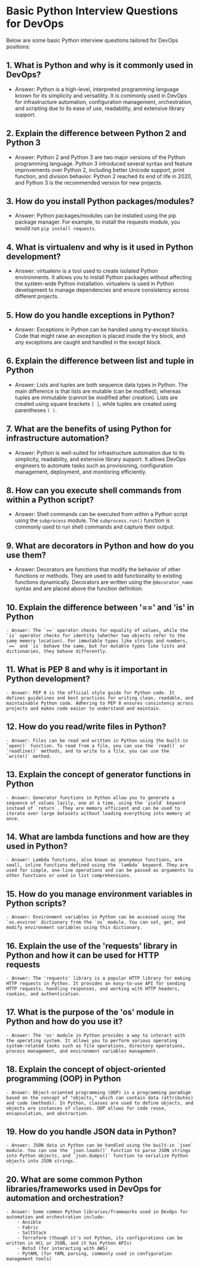 # Basic Python Interview Questions for DevOps

Below are some basic Python interview questions tailored for DevOps positions:

## 1. What is Python and why is it commonly used in DevOps?

- Answer: Python is a high-level, interpreted programming language known for its simplicity and versatility. It is commonly used in DevOps for infrastructure automation, configuration management, orchestration, and scripting due to its ease of use, readability, and extensive library support.

## 2. Explain the difference between Python 2 and Python 3

- Answer: Python 2 and Python 3 are two major versions of the Python programming language. Python 3 introduced several syntax and feature improvements over Python 2, including better Unicode support, print function, and division behavior. Python 2 reached its end of life in 2020, and Python 3 is the recommended version for new projects.

## 3. How do you install Python packages/modules?

- Answer: Python packages/modules can be installed using the pip package manager. For example, to install the requests module, you would run `pip install requests`.

## 4. What is virtualenv and why is it used in Python development?

- Answer: virtualenv is a tool used to create isolated Python environments. It allows you to install Python packages without affecting the system-wide Python installation. virtualenv is used in Python development to manage dependencies and ensure consistency across different projects.

## 5. How do you handle exceptions in Python?

- Answer: Exceptions in Python can be handled using try-except blocks. Code that might raise an exception is placed inside the try block, and any exceptions are caught and handled in the except block.

## 6. Explain the difference between list and tuple in Python

- Answer: Lists and tuples are both sequence data types in Python. The main difference is that lists are mutable (can be modified), whereas tuples are immutable (cannot be modified after creation). Lists are created using square brackets `[ ]`, while tuples are created using parentheses `( )`.

## 7. What are the benefits of using Python for infrastructure automation?

- Answer: Python is well-suited for infrastructure automation due to its simplicity, readability, and extensive library support. It allows DevOps engineers to automate tasks such as provisioning, configuration management, deployment, and monitoring efficiently.

## 8. How can you execute shell commands from within a Python script?

- Answer: Shell commands can be executed from within a Python script using the `subprocess` module. The `subprocess.run()` function is commonly used to run shell commands and capture their output.

## 9. What are decorators in Python and how do you use them?

- Answer: Decorators are functions that modify the behavior of other functions or methods. They are used to add functionality to existing functions dynamically. Decorators are written using the `@decorator_name` syntax and are placed above the function definition.

## 10. Explain the difference between '==' and 'is' in Python

    - Answer: The `==` operator checks for equality of values, while the `is` operator checks for identity (whether two objects refer to the same memory location). For immutable types like strings and numbers, `==` and `is` behave the same, but for mutable types like lists and dictionaries, they behave differently.

## 11. What is PEP 8 and why is it important in Python development?

    - Answer: PEP 8 is the official style guide for Python code. It defines guidelines and best practices for writing clean, readable, and maintainable Python code. Adhering to PEP 8 ensures consistency across projects and makes code easier to understand and maintain.

## 12. How do you read/write files in Python?

    - Answer: Files can be read and written in Python using the built-in `open()` function. To read from a file, you can use the `read()` or `readline()` methods, and to write to a file, you can use the `write()` method.

## 13. Explain the concept of generator functions in Python

    - Answer: Generator functions in Python allow you to generate a sequence of values lazily, one at a time, using the `yield` keyword instead of `return`. They are memory efficient and can be used to iterate over large datasets without loading everything into memory at once.

## 14. What are lambda functions and how are they used in Python?

    - Answer: Lambda functions, also known as anonymous functions, are small, inline functions defined using the `lambda` keyword. They are used for simple, one-line operations and can be passed as arguments to other functions or used in list comprehensions.

## 15. How do you manage environment variables in Python scripts?

    - Answer: Environment variables in Python can be accessed using the `os.environ` dictionary from the `os` module. You can set, get, and modify environment variables using this dictionary.

## 16. Explain the use of the 'requests' library in Python and how it can be used for HTTP requests

    - Answer: The 'requests' library is a popular HTTP library for making HTTP requests in Python. It provides an easy-to-use API for sending HTTP requests, handling responses, and working with HTTP headers, cookies, and authentication.

## 17. What is the purpose of the 'os' module in Python and how do you use it?

    - Answer: The 'os' module in Python provides a way to interact with the operating system. It allows you to perform various operating system-related tasks such as file operations, directory operations, process management, and environment variables management.

## 18. Explain the concept of object-oriented programming (OOP) in Python

    - Answer: Object-oriented programming (OOP) is a programming paradigm based on the concept of "objects," which can contain data (attributes) and code (methods). In Python, classes are used to define objects, and objects are instances of classes. OOP allows for code reuse, encapsulation, and abstraction.

## 19. How do you handle JSON data in Python?

    - Answer: JSON data in Python can be handled using the built-in `json` module. You can use the `json.loads()` function to parse JSON strings into Python objects, and `json.dumps()` function to serialize Python objects into JSON strings.

## 20. What are some common Python libraries/frameworks used in DevOps for automation and orchestration?

    - Answer: Some common Python libraries/frameworks used in DevOps for automation and orchestration include:
        - Ansible
        - Fabric
        - SaltStack
        - Terraform (though it's not Python, its configurations can be written in HCL or JSON, and it has Python APIs)
        - Boto3 (for interacting with AWS)
        - PyYAML (for YAML parsing, commonly used in configuration management tools)

